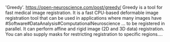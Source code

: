 'Greedy'. https://open-neuroscience.com/post/greedy/
Greedy is a tool for fast medical image registration. It is a fast CPU-based deformable image registration tool that can be used in applications where many images have #Software#DataAnalysis#ComputationalNeuroscience ...
 to be registered in parallel. It can perform affine and rigid image (2D and 3D data) registration. You can also supply masks for restricting registration to specific regions....
